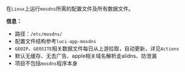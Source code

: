 在`Linux`上运行`mosdns`所需的配置文件及所有数据文件。

**信息：**
+ 路径：`/etc/mosdns/`
+ 配置文件结构参考`luci-app-mosdns`
+ `GEOIP`、`GEOSITE`相关数据文件每日从上游拉取，自动更新，详见`Actions`
+ 默认无缓存、无去广告、apple相关域名解析走alidns、防泄漏
+ 项目不包括`mosdns`程序本身
